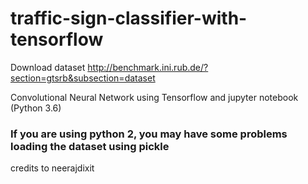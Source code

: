 # traffic-sign-classifier-with-tensorflow


Download dataset http://benchmark.ini.rub.de/?section=gtsrb&subsection=dataset

Convolutional Neural Network using Tensorflow and jupyter notebook (Python 3.6)

### If you are using python 2, you may have some problems loading the dataset using pickle


credits to neerajdixit

